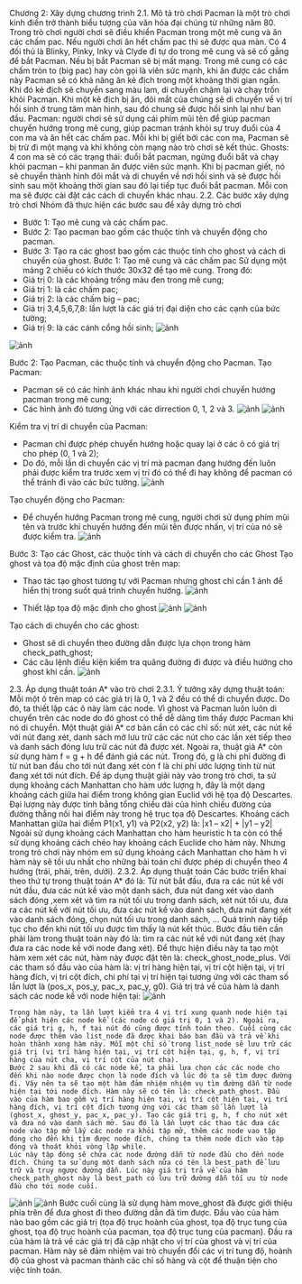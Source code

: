 Chương 2: Xây dựng chương trình
2.1. Mô tả trò chơi
Pacman là một trò chơi kinh điển trở thành biểu tượng của văn hóa đại chúng từ những năm 80.
	Trong trò chơi người chơi sẽ điều khiển Pacman trong một mê cung và ăn các chấm pac. Nếu người chơi ăn hết chấm pac thì sẽ được qua màn. Có 4 đối thủ là Blinky, Pinky, Inky và Clyde đi tự do trong mê cung và sẽ cố gắng để bắt Pacman. Nếu bị bắt Pacman sẽ bị mất mạng. Trong mê cung có các chấm tròn to (big pac) hay còn gọi là viên sức mạnh, khi ăn được các chấm này Pacman sẽ có khả năng ăn kẻ địch trong một khoảng thời gian ngắn. Khi đó kẻ địch sẽ chuyển sang màu lam, di chuyển chậm lại và chạy trốn khỏi Pacman. Khi một kẻ địch bị ăn, đôi mắt của chúng sẽ di chuyển về vị trí hồi sinh ở trung tâm màn hình, sau đó chung sẽ được hồi sinh lại như ban đầu.
	Pacman: người chơi sẽ sử dụng cái phím mũi tên để giúp pacman chuyển hướng trong mê cung, giúp pacman tránh khỏi sự truy đuổi của 4 con ma và ăn hết các chấm pac. Mỗi khi bị giết bởi các con ma, Pacman sẽ bị trừ đi một mạng và khi không còn mạng nào trò chơi sẽ kết thúc.
	Ghosts: 4 con ma sẽ có các trạng thái: đuổi bắt pacman, ngừng đuổi bắt và chạy khỏi pacman – khi panman ăn được viên sức mạnh. Khi bị pacman giết, nó sẽ chuyển thành hình đôi mắt và di chuyển về nơi hồi sinh và sẽ được hồi sinh sau một khoảng thời gian sau đó lại tiếp tục đuổi bắt pacman. Mỗi con ma sẽ được cài đặt các cách di chuyển khác nhau. 
2.2. Các bước xây dựng trò chơi
Nhóm đã thực hiện các bước sau để xây dựng trò chơi
+	Bước 1: Tạo mê cung và các chấm pac.
+	Bước 2: Tạo pacman bao gồm các thuộc tính và chuyển động cho pacman.
+	Bước 3: Tạo ra các ghost bao gồm các thuộc tính cho ghost và cách di chuyển của ghost.
Bước 1: Tạo mê cung và các chấm pac
Sử dụng một mảng 2 chiều có kích thước 30x32 để tạo mê cung. Trong đó:
+	Giá trị 0: là các khoảng trống màu đen trong mê cung;
+	Giá trị 1: là các chấm pac;
+	Giá trị 2: là các chấm big – pac;
+	Giá trị 3,4,5,6,7,8: lần lượt là các giá trị đại diện cho các cạnh của bức tường;
+	Giá trị 9: là các cánh cổng hồi sinh;
![ảnh](https://github.com/anhpt16/GamePacman/assets/132929711/a530059b-bddb-4228-8c3f-f0ad308b2a98)

![ảnh](https://github.com/anhpt16/GamePacman/assets/132929711/c8fa1b01-942f-44e5-9234-75f5941214fc)

Bước 2: Tạo Pacman, các thuộc tính và chuyển động cho Pacman.
Tạo Pacman:
-	Pacman sẽ có các hình ảnh khác nhau khi người chơi chuyển hướng pacman trong mê cung;
-	Các hình ảnh đó tương ứng với các dirrection 0, 1,  2 và 3.
![ảnh](https://github.com/anhpt16/GamePacman/assets/132929711/45253bee-600b-481d-b02d-c91f8ed38f22)
![ảnh](https://github.com/anhpt16/GamePacman/assets/132929711/d97fd75e-ada8-4db6-8bd0-a612bb068e8e)

 
Kiểm tra vị trí di chuyển của Pacman:
-	Pacman chỉ được phép chuyển hướng hoặc quay lại ở các ô có giá trị cho phép (0, 1 và 2);
-	Do đó, mỗi lần di chuyển các vị trí mà pacman đang hướng đến luôn phải được kiểm tra trước xem vị trí đó có thể đi hay không để pacman có thể tránh đi vào các bức tường.
![ảnh](https://github.com/anhpt16/GamePacman/assets/132929711/a57ac0e4-2497-4437-b27e-d1e7d807ac88)

Tạo chuyển động cho Pacman:
-	Để chuyển hướng Pacman trong mê cung, người chơi sử dụng phím mũi tên và trước khi chuyển hướng đến mũi tên được nhấn, vị trí của nó sẽ được kiểm tra.
![ảnh](https://github.com/anhpt16/GamePacman/assets/132929711/e382b4eb-161d-4a7a-adc2-9ff5f29c843a)


Bước 3: Tạo các Ghost, các thuộc tính và cách di chuyển cho các Ghost
Tạo ghost và tọa độ mặc định của ghost trên map:
-	Thao tác tạo ghost tương tự với Pacman nhưng ghost chỉ cần 1 ảnh để hiển thị trong suốt quá trình chuyển hướng.
![ảnh](https://github.com/anhpt16/GamePacman/assets/132929711/e0e935b7-c4d7-4482-94aa-8d561e94211e)

-	Thiết lập tọa độ mặc định cho ghost
![ảnh](https://github.com/anhpt16/GamePacman/assets/132929711/62f32b9a-47ab-41f9-b1ec-7791df8fb313)
![ảnh](https://github.com/anhpt16/GamePacman/assets/132929711/94eb6b9b-e0cc-4032-8279-525feb356052)

 
Tạo cách di chuyển cho các ghost:
-	Ghost sẽ di chuyển theo đường dẫn được lựa chọn trong hàm check_path_ghost;
-	Các câu lệnh điều kiện kiểm tra quãng đường đi được và điều hướng cho ghost khi cần.
![ảnh](https://github.com/anhpt16/GamePacman/assets/132929711/64e74de5-954f-4a5b-a900-c90b62927598)
 

2.3. Áp dụng thuật toán A* vào trò chơi
2.3.1. Ý tưởng xây dựng thuật toán: 
Mỗi một ô trên map có các giá trị là 0, 1 và 2 đều có thể di chuyển được. Do đó, ta thiết lập các ô này làm các node. Vì ghost và Pacman luôn luôn di chuyển trên các node do đó ghost có thể dễ dàng tìm thấy được Pacman khi nó di chuyển. 
Một thuật giải A* cơ bản cần có các chỉ số: nút xét, các nút kề với nút đang xét, danh sách mở lưu trữ các các nút cho các lần xét tiếp theo và danh sách đóng lưu trữ các nút đã được xét. Ngoài ra, thuật giả A* còn sử dụng hàm f = g + h để đánh giá các nút. Trong đó, g là chi phí đường đi từ nút ban đầu cho tới nút đang xét còn f là chi phí ước lượng tính từ nút đang xét tới nút đích.
Để áp dụng thuật giải này vào trong trò chơi, ta sử dụng khoảng cách Manhattan cho hàm ước lượng h, đây là một dạng khoảng cách giữa hai điểm trong không gian Euclid với hệ tọa độ Descartes. Đại lượng này được tính bằng tổng chiều dài của hình chiếu đường của đường thẳng nối hai điểm này trong hệ trục tọa độ Descartes. Khoảng cách Manhattan giữa hai điểm P1(x1, y1) và P2(x2, y2) là: 
|x1 – x2| + |y1 – y2|
Ngoài sử dụng khoảng cách Manhattan cho hàm heuristic h ta còn có thể sử dụng khoảng cách chéo hay khoảng cách Euclide cho hàm này. Nhưng trong trò chơi này nhóm em sử dụng khoảng cách Manhattan cho hàm h vì hàm này sẽ tối ưu nhất cho những bài toán chỉ được phép di chuyển theo 4 hướng (trái, phải, trên, dưới).
2.3.2. Áp dụng thuật toán
	Các bước triển khai theo thứ tự trong thuật toán A* đó là: Từ nút bắt đầu, đưa ra các nút kề với nút đầu, đưa các nút kề vào một danh sách, đưa nút đang xét vào danh sách đóng ,xem xét và tìm ra nút tối ưu trong danh sách, xét nút tối ưu, đưa ra các nút kề với nút tối ưu, đưa các nút kề vào danh sách, đưa nút đang xét vào danh sách đóng, chọn nút tối ưu trong danh sách, ... Quá trình này tiếp tục cho đến khi nút tối ưu được tìm thấy là nút kết thúc.
	Bước đầu tiên cần phải làm trong thuật toán này đó là: tìm ra các nút kề với nút đang xét (hay đưa ra các node kề với node đang xét). Để thực hiện điều này ta tạo một hàm xem xét các nút, hàm này được đặt tên là: check_ghost_node_plus. Với các tham số đầu vào của hàm là: vị trí hàng hiện tại, vị trí cột hiện tại, vị trí hàng đích, vị trí cột đích, chi phí tại vị trí hiện tại tương ứng với các tham số lần lượt là (pos_x, pos_y, pac_x, pac_y, g0). Giá trị trả về của hàm là danh sách các node kề với node hiện tại:
  ![ảnh](https://github.com/anhpt16/GamePacman/assets/132929711/32257f14-8466-4464-ab87-859fe81369fd)

	Trong hàm này, ta lần lượt kiểm tra 4 vị trí xung quanh node hiện tại để phát hiện các node kề (các node có giá trị 0, 1 và 2). Ngoài ra, các giá trị g, h, f tại nút đó cũng được tính toán theo. Cuối cùng các node được thêm vào list_node đã được khai báo ban đầu và trả về khi hoàn thành xong hàm này. Mỗi một chỉ số trong list_node sẽ lưu trữ các giá trị (vị trí hàng hiện tại, vị trí cột hiện tại, g, h, f, vị trí hàng của nút cha, vị trí cột của nút cha).
	Bước 2 sau khi đã có các node kề, ta phải lựa chọn các các node cho đến khi nào node được chọn là node đích và lúc đó ta sẽ tìm được đường đi. Vậy nên ta sẽ tạo một hàm đảm nhiệm nhiệm vụ tìm đường dẫn từ node hiện tại tới node đích. Hàm này sẽ có tên là: check_path_ghost. Đầu vào của hàm bao gồm vị trí hàng hiện tại, vị trí cột hiện tại, vị trí hàng đích, vị trí cột đích tương ứng với các tham số lần lượt là (ghost_x, ghost_y, pac_x, pac_y). Tạo các giá trị g, h, f cho nút xét và đưa nó vào danh sách mở. Sau đó là lần lượt các thao tác đưa các node vào tập mở lấy các node ra khỏi tập mở, thêm các node vao tập đóng cho đến khi tìm được node đích, chúng ta thêm node đích vào tập đóng và thoát khỏi vòng lặp while.
	Lúc này tập đóng sẽ chứa các node đường dẫn từ node đầu cho đến node đích. Chúng ta sử dụng một danh sách nữa có tên là best_path để lưu trữ và truy ngược đường dẫn. Lúc này giá trị trả về của hàm check_path_ghost này là best_path có lưu trữ đường dẫn tối ưu từ node đầu cho tới node cuối.
  ![ảnh](https://github.com/anhpt16/GamePacman/assets/132929711/e9a1c0c5-454a-4220-887c-82a5c9f53785)
  ![ảnh](https://github.com/anhpt16/GamePacman/assets/132929711/61470576-6399-4596-8f6d-56ead6976f2d)
  Bước cuối cùng là sử dụng hàm move_ghost đã được giới thiệu phía trên để đưa ghost đi theo đường dẫn đã tìm được. Đầu vào của hàm nào bao gồm các giá trị (tọa độ trục hoành của ghost, tọa độ trục tung của ghost, tọa độ trục hoành của pacman, tọa độ trục tung của pacman). Đầu ra của hàm là trả về các giá trị đã cập nhật cho vị trí của ghost và vị trí của pacman. Hàm này sẽ đảm nhiệm vai trò chuyển đổi các vị trí tung độ, hoành độ của ghost và pacman thành các chỉ số hàng và cột để thuận tiện cho việc tính toán.
